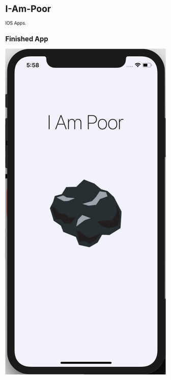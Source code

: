 # I-Am-Poor
IOS Apps.

## Finished App
![Finished App](https://github.com/myselfHimanshu/IOS-Apps/blob/master/Images/i-am-poor-ios.png)<!-- .element height="50%" width="50%" -->
